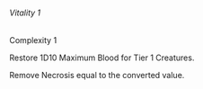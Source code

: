 ###### Vitality 1

Complexity 1

Restore 1D10 Maximum Blood for Tier 1 Creatures.

Remove Necrosis equal to the converted value.